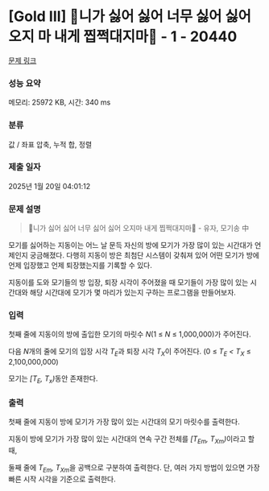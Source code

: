 # [Gold III] 🎵니가 싫어 싫어 너무 싫어 싫어 오지 마 내게 찝쩍대지마🎵 - 1 - 20440 

[문제 링크](https://www.acmicpc.net/problem/20440) 

### 성능 요약

메모리: 25972 KB, 시간: 340 ms

### 분류

값 / 좌표 압축, 누적 합, 정렬

### 제출 일자

2025년 1월 20일 04:01:12

### 문제 설명

<blockquote>
<p>🎵니가 싫어 싫어 너무 싫어 싫어 오지마 내게 찝쩍대지마🎵 - 유자, 모기송 中</p>
</blockquote>

<p>모기를 싫어하는 지동이는 어느 날 문득 자신의 방에 모기가 가장 많이 있는 시간대가 언제인지 궁금해졌다. 다행히 지동이 방은 최첨단 시스템이 갖춰져 있어 어떤 모기가 방에 언제 입장했고 언제 퇴장했는지를 기록할 수 있다.</p>

<p>지동이를 도와 모기들의 방 입장, 퇴장 시각이 주어졌을 때 모기들이 가장 많이 있는 시간대와 해당 시간대에 모기가 몇 마리가 있는지 구하는 프로그램을 만들어보자. </p>

### 입력 

 <p>첫째 줄에 지동이의 방에 출입한 모기의 마릿수 <em>N</em>(1 ≤ <em>N</em> ≤ 1,000,000)가 주어진다.</p>

<p>다음 <em>N</em>개의 줄에 모기의 입장 시각 <em>T<sub>E</sub></em>과 퇴장 시각 <em>T<sub>X</sub></em>이 주어진다. (0 ≤ <em>T<sub>E</sub> < T<sub>X</sub> </em>≤ 2,100,000,000)</p>

<p>모기는 <em>[T<sub>E</sub>, T<sub>x</sub>)</em>동안 존재한다.</p>

<p> </p>

### 출력 

 <p>첫째 줄에 지동이 방에 모기가 가장 많이 있는 시간대의 모기 마릿수를 출력한다.</p>

<p>지동이 방에 모기가 가장 많이 있는 시간대의 연속 구간 전체를 <em>[T<sub>Em</sub>, T<sub>Xm</sub>)</em>이라고 할 때,</p>

<p>둘째 줄에 <em>T<sub>Em</sub>, T<sub>Xm</sub></em>을 공백으로 구분하여 출력한다. 단, 여러 가지 방법이 있으면 가장 빠른 시작 시각을 기준으로 출력한다.</p>

